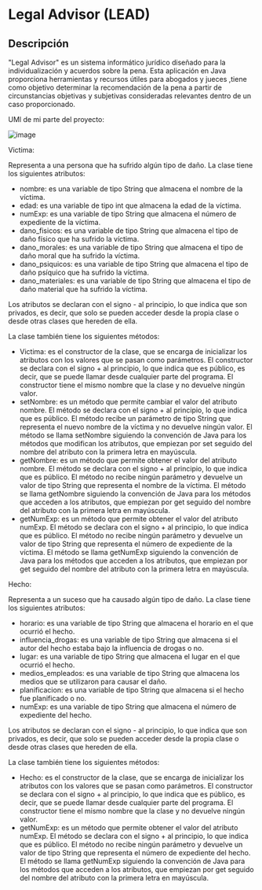 # Legal Advisor (LEAD) 

## Descripción
"Legal Advisor" es un sistema informático jurídico diseñado para la individualización y acuerdos sobre la pena. Esta aplicación en Java proporciona herramientas y recursos útiles para abogados y jueces ,tiene como objetivo determinar la recomendación de la pena a partir de circunstancias objetivas y subjetivas consideradas relevantes dentro de un caso proporcionado.


UMl de mi parte del proyecto: 

![image](https://github.com/victorCaro0/victorCaro0/assets/126029696/19e579ae-e1e5-4c54-be44-ebdfac60ba53)


Victima: 

Representa a una persona que ha sufrido algún tipo de daño. La clase tiene los siguientes atributos:

- nombre: es una variable de tipo String que almacena el nombre de la víctima.
- edad: es una variable de tipo int que almacena la edad de la víctima.
- numExp: es una variable de tipo String que almacena el número de expediente de la víctima.
- dano_fisicos: es una variable de tipo String que almacena el tipo de daño físico que ha sufrido la víctima.
- dano_morales: es una variable de tipo String que almacena el tipo de daño moral que ha sufrido la víctima.
- dano_psiquicos: es una variable de tipo String que almacena el tipo de daño psíquico que ha sufrido la víctima.
- dano_materiales: es una variable de tipo String que almacena el tipo de daño material que ha sufrido la víctima.

Los atributos se declaran con el signo - al principio, lo que indica que son privados, es decir, que solo se pueden acceder desde la propia clase o desde otras clases que hereden de ella.

La clase también tiene los siguientes métodos:

- Victima: es el constructor de la clase, que se encarga de inicializar los atributos con los valores que se pasan como parámetros. El constructor se declara con el signo + al principio, lo que indica que es público, es decir, que se puede llamar desde cualquier parte del programa. El constructor tiene el mismo nombre que la clase y no devuelve ningún valor.
- setNombre: es un método que permite cambiar el valor del atributo nombre. El método se declara con el signo + al principio, lo que indica que es público. El método recibe un parámetro de tipo String que representa el nuevo nombre de la víctima y no devuelve ningún valor. El método se llama setNombre siguiendo la convención de Java para los métodos que modifican los atributos, que empiezan por set seguido del nombre del atributo con la primera letra en mayúscula.
- getNombre: es un método que permite obtener el valor del atributo nombre. El método se declara con el signo + al principio, lo que indica que es público. El método no recibe ningún parámetro y devuelve un valor de tipo String que representa el nombre de la víctima. El método se llama getNombre siguiendo la convención de Java para los métodos que acceden a los atributos, que empiezan por get seguido del nombre del atributo con la primera letra en mayúscula.
- getNumExp: es un método que permite obtener el valor del atributo numExp. El método se declara con el signo + al principio, lo que indica que es público. El método no recibe ningún parámetro y devuelve un valor de tipo String que representa el número de expediente de la víctima. El método se llama getNumExp siguiendo la convención de Java para los métodos que acceden a los atributos, que empiezan por get seguido del nombre del atributo con la primera letra en mayúscula.


Hecho: 

Representa a un suceso que ha causado algún tipo de daño. La clase tiene los siguientes atributos:

- horario: es una variable de tipo String que almacena el horario en el que ocurrió el hecho.
- influencia_drogas: es una variable de tipo String que almacena si el autor del hecho estaba bajo la influencia de drogas o no.
- lugar: es una variable de tipo String que almacena el lugar en el que ocurrió el hecho.
- medios_empleados: es una variable de tipo String que almacena los medios que se utilizaron para causar el daño.
- planificacion: es una variable de tipo String que almacena si el hecho fue planificado o no.
- numExp: es una variable de tipo String que almacena el número de expediente del hecho.

Los atributos se declaran con el signo - al principio, lo que indica que son privados, es decir, que solo se pueden acceder desde la propia clase o desde otras clases que hereden de ella.

La clase también tiene los siguientes métodos:

- Hecho: es el constructor de la clase, que se encarga de inicializar los atributos con los valores que se pasan como parámetros. El constructor se declara con el signo + al principio, lo que indica que es público, es decir, que se puede llamar desde cualquier parte del programa. El constructor tiene el mismo nombre que la clase y no devuelve ningún valor.
- getNumExp: es un método que permite obtener el valor del atributo numExp. El método se declara con el signo + al principio, lo que indica que es público. El método no recibe ningún parámetro y devuelve un valor de tipo String que representa el número de expediente del hecho. El método se llama getNumExp siguiendo la convención de Java para los métodos que acceden a los atributos, que empiezan por get seguido del nombre del atributo con la primera letra en mayúscula.

